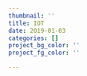 ```yaml
---
thumbnail: ''
title: IOT
date: 2019-01-03
categories: []
project_bg_color: ''
project_fg_color: ''

---
```


